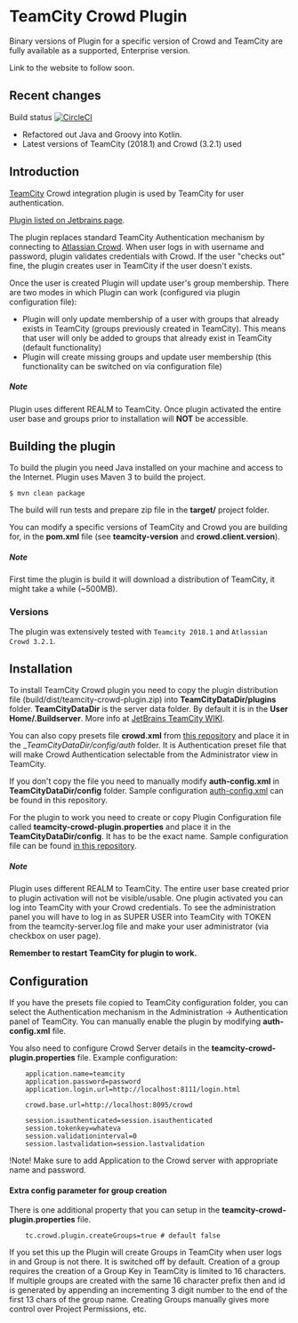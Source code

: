TeamCity Crowd Plugin
=================================
Binary versions of Plugin for a specific version of Crowd and TeamCity are fully available as a supported, Enterprise version. 

Link to the website to follow soon. 

Recent changes
--------------

Build status [![CircleCI](https://circleci.com/gh/greggigon/TeamCity-Crowd-Plugin/tree/master.svg?style=svg)](https://circleci.com/gh/greggigon/TeamCity-Crowd-Plugin/tree/master)

* Refactored out Java and Groovy into Kotlin.
* Latest versions of TeamCity (2018.1) and Crowd (3.2.1) used


Introduction
-------------

[TeamCity](http://www.jetbrains.com/teamcity/) Crowd integration plugin is used by TeamCity for user authentication.

[Plugin listed on Jetbrains page](https://plugins.jetbrains.com/plugin/9086-crowd-authentication).

The plugin replaces standard TeamCity Authentication mechanism by connecting to [Atlassian Crowd](https://www.atlassian.com/software/crowd/overview).
When user logs in with username and password, plugin validates credentials with Crowd. If the user "checks out" fine, the plugin creates user in TeamCity if the user doesn't exists.

Once the user is created Plugin will update user's group membership.
There are two modes in which Plugin can work (configured via plugin configuration file):
  - Plugin will only update membership of a user with groups that already exists in TeamCity (groups previously created in TeamCity). This means that user will only be added to groups that already exist in TeamCity (default functionality)
  - Plugin will create missing groups and update user membership (this functionality can be switched on via configuration file)

##### Note
Plugin uses different REALM to TeamCity. Once plugin activated the entire user base and groups prior to installation will __NOT__ be accessible.

Building the plugin
-------------------

To build the plugin you need Java installed on your machine and access to the Internet.
Plugin uses Maven 3 to build the project.

    $ mvn clean package

The build will run tests and prepare zip file in the __target/__ project folder.

You can modify a specific versions of TeamCity and Crowd you are building for, in the __pom.xml__ file (see __teamcity-version__ and __crowd.client.version__).

##### Note
First time the plugin is build it will download a distribution of TeamCity, it might take a while (~500MB).

### Versions

The plugin was extensively tested with `Teamcity 2018.1` and `Atlassian Crowd 3.2.1`. 

Installation
------------

To install TeamCity Crowd plugin you need to copy the plugin distribution file (build/dist/teamcity-crowd-plugin.zip) into __TeamCityDataDir/plugins__ folder.
__TeamCityDataDir__ is the server data folder. By default it is in the __User Home/.Buildserver__. More info at [JetBrains TeamCity WIKI](https://confluence.jetbrains.com/display/TCD18/TeamCity+Data+Directory).

You can also copy presets file __crowd.xml__ from [this repository](https://raw2.github.com/greggigon/TeamCity-Crowd-Plugin/master/crowd.xml) and place it in the __TeamCityDataDir/config/_auth__ folder.
It is Authentication preset file that will make Crowd Authentication selectable from the Administrator view in TeamCity.

If you don't copy the file you need to manually modify __auth-config.xml__ in  __TeamCityDataDir/config__  folder.
Sample configuration [auth-config.xml](https://raw2.github.com/greggigon/TeamCity-Crowd-Plugin/master/auth-config.xml) can be found in this repository.

For the plugin to work you need to create or copy Plugin Configuration file called __teamcity-crowd-plugin.properties__ and place it in the __TeamCityDataDir/config__. It has to be the exact name.
Sample configuration file can be found [in this repository](https://raw2.github.com/greggigon/TeamCity-Crowd-Plugin/master/teamcity-crowd-plugin.properties).

##### Note
Plugin uses different REALM to TeamCity. The entire user base created prior to plugin activation will not be visible/usable.
One plugin activated you can log into TeamCity with your Crowd credentials. To see the administration panel you will have to log in as SUPER USER into TeamCity with TOKEN from the teamcity-server.log file and make your user administrator (via checkbox on user page).

__Remember to restart TeamCity for plugin to work.__

Configuration
-------------

If you have the presets file copied to TeamCity configuration folder, you can select the Authentication mechanism in the Administration -> Authentication panel of TeamCity.
You can manually enable the plugin by modifying __auth-config.xml__ file.

You also need to configure Crowd Server details in the __teamcity-crowd-plugin.properties__ file. Example configuration:

```
    application.name=teamcity
    application.password=password
    application.login.url=http://localhost:8111/login.html

    crowd.base.url=http://localhost:8095/crowd

    session.isauthenticated=session.isauthenticated
    session.tokenkey=whateva
    session.validationinterval=0
    session.lastvalidation=session.lastvalidation
```

!Note!
Make sure to add Application to the Crowd server with appropriate name and password.

#### Extra config parameter for group creation

There is one additional property that you can setup in the __teamcity-crowd-plugin.properties__ file.

```
    tc.crowd.plugin.createGroups=true # default false
```

If you set this up the Plugin will create Groups in TeamCity when user logs in and Group is not there.
It is switched off by default. Creation of a group requires the creation of a Group Key in TeamCity is limited to 16 characters. If multiple groups are created with the same 16 character prefix then and id is generated by appending an incrementing 3 digit number to the end of the first 13 chars of the group name.
Creating Groups manually gives more control over Project Permissions, etc.